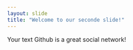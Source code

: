 ```yaml
---
layout: slide
title: "Welcome to our seconde slide!"
---
```

Your text
Github is a great social network!
